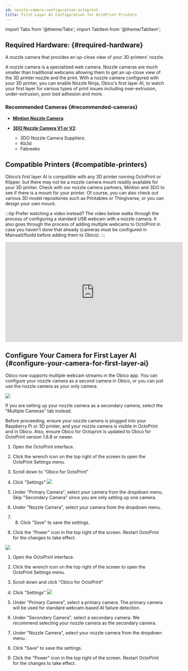 ```yaml
---
id: nozzle-camera-configuration-octoprint
title: First Layer AI Configuration for OctoPrint Printers
---
```



import Tabs from '@theme/Tabs';
import TabItem from '@theme/TabItem';



## Required Hardware: {#required-hardware}
A nozzle camera that provides an up-close view of your 3D printers’ nozzle.

A nozzle camera is a specialized web camera. Nozzle cameras are much smaller than traditional webcams allowing them to get an up-close view of the 3D printer nozzle and the print. With a nozzle camera configured with your 3D printer, you can enable Nozzle Ninja, Obico's first layer AI, to watch your first layer for various types of print issues including over-extrusion, under-extrusion, poor bed adhesion and more. 

### Recommended Cameras {#recommended-cameras}

- **[Mintion Nozzle Camera](https://www.mintion.net/products/mintion-nozzle-camera)**: 

- **[3DO Nozzle Camera V1 or V2](https://3do.eu/59-3do-camera)**: 

   - 3DO Nozzle Camera Suppliers:
   - Kb3d
   - Fabreeko

## Compatible Printers {#compatible-printers}

Obico’s first layer AI is compatible with any 3D printer running OctoPrint or Klipper, but there may not be a nozzle camera mount readily available for your 3D printer. Check with our nozzle camera partners, Mintion and 3DO to see if there is a mount for your printer. Of course, you can also check out various 3D model repositories such as Printables or Thingiverse, or you can design your own mount. 



:::tip
Prefer watching a video instead? The video below walks through the process of configuring a standard USB webcam with a nozzle camera. It also goes through the process of adding multiple webcams to OctoPrint in case you haven't done that already (cameras must be configured in Mainsail/fluidd before adding them to Obico).
:::

<div className="videoWrapper">
<iframe width="560" height="315" src="https://www.youtube.com/embed/BFV9HgJkRJI?si=wRyuRxZ2ypMZOVVD" title="YouTube video player" frameborder="0" allow="accelerometer; autoplay; clipboard-write; encrypted-media; gyroscope; picture-in-picture; web-share" referrerpolicy="strict-origin-when-cross-origin" allowfullscreen></iframe>
</div>

## Configure Your Camera for First Layer AI {#configure-your-camera-for-first-layer-ai}

Obico now supports multiple webcam streams in the Obico app. You can configure your nozzle camera as a second camera in Obico, or you can just use the nozzle camera as your only camera. 

<Tabs>
<TabItem value="nozzzle-camera-only" label="Configure Only One Nozzle Camera" default>

![](/img/user-guides/nozzle-cam-ai-config/octoprint/octoprint-1-webcam.png)

If you are setting up your nozzle camera as a secondary camera, select the "Multiple Cameras" tab instead.

Before proceeding, ensure your nozzle camera is plugged into your Raspberry Pi or 3D printer, and your nozzle camera is visible in OctoPrint and in Obico. Also, ensure Obico for Octoprint is updated to Obico for OctoPrint version 1.6.8 or newer. 

1. Open the OctoPrint interface.
2. Click the wrench icon on the top right of the screen to open the OctoPrint Settings menu.
3. Scroll down to "Obico for OctoPrint" 
4. Click "Settings" 
![](/img/user-guides/nozzle-cam-ai-config/octoprint/octoprint-obico-webcam-settings-single.png)

1. Under "Primary Camera", select your camera from the dropdown menu. Skip "Secondary Camera" since you are only setting up one camera.
2. Under "Nozzle Camera", select your camera from the dropdown menu. 
3. 8. Click "Save" to save the settings.
4. Click the "Power" icon in the top right of the screen. Restart OctoPrint for the changes to take effect. 


</TabItem>
<TabItem value="multiple-cameras" label="Configure Multiple Cameras">

![](/img/user-guides/nozzle-cam-ai-config/octoprint/octoprint-1-webcam.png)

1. Open the OctoPrint interface.
2. Click the wrench icon on the top right of the screen to open the OctoPrint Settings menu.
3. Scroll down and click "Obico for OctoPrint" 
4. Click "Settings" 
![](/img/user-guides/nozzle-cam-ai-config/octoprint/octoprint-obico-webcam-settings-multi.png)

5. Under "Primary Camera", select a primary camera. The primary camera will be used for standard webcam-based AI failure detection. 
6. Under "Secondary Camera", select a secondary camera. We recommend selecting your nozzle camera as the secondary camera. 
7. Under "Nozzle Camera", select your nozzle camera from the dropdown menu. 
8. Click "Save" to save the settings.
9. Click the "Power" icon in the top right of the screen. Restart OctoPrint for the changes to take effect. 


</TabItem>
</Tabs>